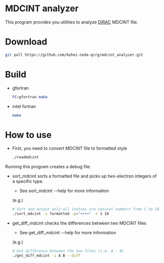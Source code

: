 # MDCINT analyzer

This program provides you utilities to analyze [DIRAC](http://diracprogram.org) MDCINT file.
# Download

```sh
git pull https://github.com/kohei-noda-qcrg/mdcint_analyzer.git
```

# Build

- gfortran
  ```sh
  FC=gfortran make
  ```
- intel fortran
  ```sh
  make
  ```

# How to use

- First, you need to convert MDCINT file to formatted style
  ```sh
  ./readmdcint
  ```
Running this program creates a debug file.

- sort_mdcint sorts a formatted file and picks up two-electron integers of a specific type.
  - See sort_mdcint --help for more information

  (e.g.)
    ```sh
    # Sort and output only all indices are natural numbers from 1 to 10
    ./sort_mdcint -i formatted -p="++++" -r 1 10
    ```
    
- get_diff_mdcint checks the differences between two MDCINT files
  - See get_diff_mdcint --help for more information
  
  (e.g.)
  ```sh
  # Get difference between the two files (i.e. A - B)
  ./get_diff_mdcint -i A B --diff
  ```
